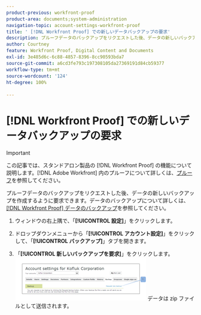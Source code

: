 ```yaml
---
product-previous: workfront-proof
product-area: documents;system-administration
navigation-topic: account-settings-workfront-proof
title: ' [!DNL Workfront Proof] での新しいデータバックアップの要求'
description: プルーフデータのバックアップをリクエストした後、データの新しいバックアップを作成するように要求できます。データのバックアップについて詳しくは、 [!DNL Workfront Proof] データのバックアップを参照してください。
author: Courtney
feature: Workfront Proof, Digital Content and Documents
exl-id: 3e485d6c-6c88-4857-8396-8cc90593bda7
source-git-commit: a6cd3fe793c197308105da27369191d84cb59377
workflow-type: tm+mt
source-wordcount: '124'
ht-degree: 100%

---
```


# [!DNL Workfront Proof] での新しいデータバックアップの要求

>[!IMPORTANT]
>
>この記事では、スタンドアロン製品の [!DNL Workfront Proof] の機能について説明します。[!DNL Adobe Workfront] 内のプルーフについて詳しくは、[プルーフ](../../../review-and-approve-work/proofing/proofing.md)を参照してください。

プルーフデータのバックアップをリクエストした後、データの新しいバックアップを作成するように要求できます。データのバックアップについて詳しくは、[ [!DNL Workfront Proof] データのバックアップ](../../../workfront-proof/wp-work-proofsfiles/organize-your-work/back-up-data.md)を参照してください。

1. ウィンドウの右上隅で、「**[!UICONTROL 設定]**」をクリックします。
1. ドロップダウンメニューから「**[!UICONTROL アカウント設定]**」をクリックして、「**[!UICONTROL バックアップ]**」タブを開きます。

1. 「**[!UICONTROL 新しいバックアップを要求]**」をクリックします。
   ![New_backup.png](assets/new-backup-350x115.png)
データは zip ファイルとして送信されます。
